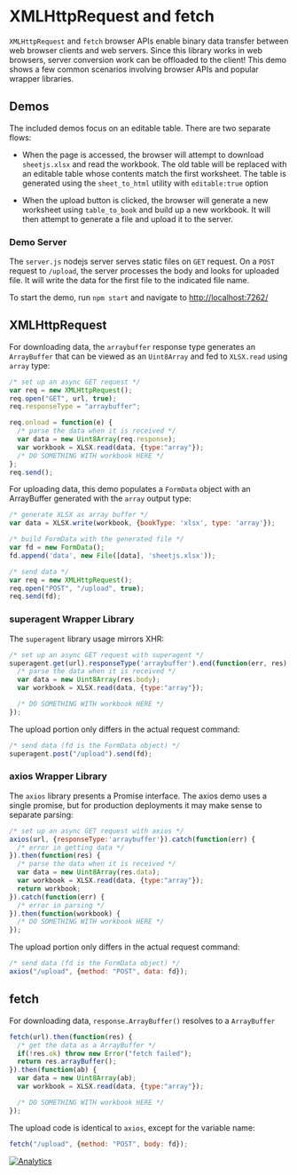 # XMLHttpRequest and fetch

`XMLHttpRequest` and `fetch` browser APIs enable binary data transfer between
web browser clients and web servers.  Since this library works in web browsers,
server conversion work can be offloaded to the client!  This demo shows a few
common scenarios involving browser APIs and popular wrapper libraries.

## Demos

The included demos focus on an editable table.  There are two separate flows:

- When the page is accessed, the browser will attempt to download `sheetjs.xlsx`
  and read the workbook.  The old table will be replaced with an editable table
  whose contents match the first worksheet.  The table is generated using the
  `sheet_to_html` utility with `editable:true` option

- When the upload button is clicked, the browser will generate a new worksheet
  using `table_to_book` and build up a new workbook.  It will then attempt to
  generate a file and upload it to the server.

### Demo Server

The `server.js` nodejs server serves static files on `GET` request.  On a `POST`
request to `/upload`, the server processes the body and looks for uploaded file.
It will write the data for the first file to the indicated file name.

To start the demo, run `npm start` and navigate to <http://localhost:7262/>


## XMLHttpRequest

For downloading data, the `arraybuffer` response type generates an `ArrayBuffer`
that can be viewed as an `Uint8Array` and fed to `XLSX.read` using `array` type:

```js
/* set up an async GET request */
var req = new XMLHttpRequest();
req.open("GET", url, true);
req.responseType = "arraybuffer";

req.onload = function(e) {
  /* parse the data when it is received */
  var data = new Uint8Array(req.response);
  var workbook = XLSX.read(data, {type:"array"});
  /* DO SOMETHING WITH workbook HERE */
};
req.send();
```

For uploading data, this demo populates a `FormData` object with an ArrayBuffer
generated with the `array` output type:

```js
/* generate XLSX as array buffer */
var data = XLSX.write(workbook, {bookType: 'xlsx', type: 'array'});

/* build FormData with the generated file */
var fd = new FormData();
fd.append('data', new File([data], 'sheetjs.xlsx'));

/* send data */
var req = new XMLHttpRequest();
req.open("POST", "/upload", true);
req.send(fd);
```

### superagent Wrapper Library

The `superagent` library usage mirrors XHR:

```js
/* set up an async GET request with superagent */
superagent.get(url).responseType('arraybuffer').end(function(err, res) {
  /* parse the data when it is received */
  var data = new Uint8Array(res.body);
  var workbook = XLSX.read(data, {type:"array"});

  /* DO SOMETHING WITH workbook HERE */
});
```

The upload portion only differs in the actual request command:

```js
/* send data (fd is the FormData object) */
superagent.post("/upload").send(fd);
```

### axios Wrapper Library

The `axios` library presents a Promise interface.  The axios demo uses a single
promise, but for production deployments it may make sense to separate parsing:

```js
/* set up an async GET request with axios */
axios(url, {responseType:'arraybuffer'}).catch(function(err) {
  /* error in getting data */
}).then(function(res) {
  /* parse the data when it is received */
  var data = new Uint8Array(res.data);
  var workbook = XLSX.read(data, {type:"array"});
  return workbook;
}).catch(function(err) {
  /* error in parsing */
}).then(function(workbook) {
  /* DO SOMETHING WITH workbook HERE */
});
```

The upload portion only differs in the actual request command:

```js
/* send data (fd is the FormData object) */
axios("/upload", {method: "POST", data: fd});
```

## fetch

For downloading data, `response.ArrayBuffer()` resolves to a `ArrayBuffer`

```js
fetch(url).then(function(res) {
  /* get the data as a ArrayBuffer */
  if(!res.ok) throw new Error("fetch failed");
  return res.arrayBuffer();
}).then(function(ab) {
  var data = new Uint8Array(ab);
  var workbook = XLSX.read(data, {type:"array"});

  /* DO SOMETHING WITH workbook HERE */
});
```

The upload code is identical to `axios`, except for the variable name:

```js
fetch("/upload", {method: "POST", body: fd});
```

[![Analytics](https://ga-beacon.appspot.com/UA-36810333-1/SheetJS/js-xlsx?pixel)](https://github.com/SheetJS/js-xlsx)
